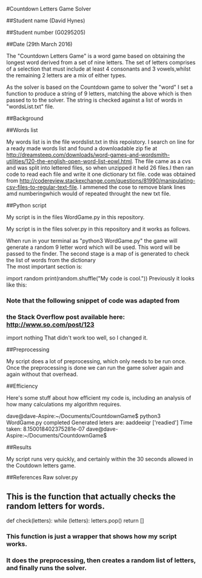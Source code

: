 #Countdown Letters Game Solver

##Student name (David Hynes)

##Student number (G0295205)

##Date (29th March 2016)


The "Countdown Letters Game" is a word game based on obtaining the longest word derived from a set of nine letters. The set of letters comprises of a selection that must include at least 4 consonants and 3 vowels,whilst the remaining 2 letters are a mix of either types.

As the solver is based on the Countdown game to solver the "word" I set a function to produce a string of 9 letters, matching the above which is then passed to to the solver. The string is checked against a list of words in "wordsList.txt" file.

##Background


##Words list

My words list is in the file wordslist.txt in this repoistory. I search on line for a ready made words list and found a downloadable zip fie at http://dreamsteep.com/downloads/word-games-and-wordsmith-utilities/120-the-english-open-word-list-eowl.html. The file came as a cvs and was split into lettered files, so when unzipped it held 26 files.I then ran code to read each file and write it one dictionary txt file. code was obtained from http://codereview.stackexchange.com/questions/81990/manipulating-csv-files-to-regular-text-file. I ammened the cose to remove blank lines amd numberingwhich would of repeated throught the new txt file.



##Python script

My script is in the files WordGame.py in this repository.

My script is in the files solver.py in this repository and it works as follows. 

When run in your terminal as "python3 WordGame.py" the game will generate a random 9 letter word which will be used. This word will be passed to the finder. The second stage is a map of is generated to check the list of words from the dictionary   
The most important section is:

import random
print(random.shuffle("My code is cool."))
Previously it looks like this:

### Note that the following snippet of code was adapted from
### the Stack Overflow post available here: http://www.so.com/post/123
import nothing
That didn't work too well, so I changed it.

##Preprocessing

My script does a lot of preprocessing, which only needs to be run once. Once the preprocessing is done we can run the game solver again and again without that overhead.

##Efficiency

Here's some stuff about how efficient my code is, including an analysis of how many calculations my algorithm requires.

dave@dave-Aspire:~/Documents/CountdownGame$ python3 WordGame.py
completed
Generated leters are: aaddeeiqr
['readied']
Time taken:
8.150018402375281e-07
dave@dave-Aspire:~/Documents/CountdownGame$ 

##Results

My script runs very quickly, and certainly within the 30 seconds allowed in the Coutdown letters game.

##References
Raw  solver.py
## This is the function that actually checks the random letters for words.
def check(letters):
  while (letters):
    letters.pop()
  return []

### This function is just a wrapper that shows how my script works.
### It does the preprocessing, then creates a random list of letters, and finally runs the solver.
